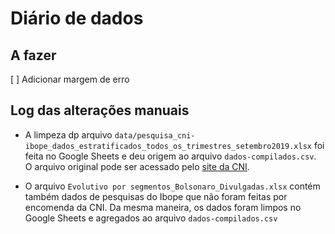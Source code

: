 # Diário de dados

## A fazer

[ ] Adicionar margem de erro


## Log das alterações manuais

- A limpeza dp arquivo `data/pesquisa_cni-ibope_dados_estratificados_todos_os_trimestres_setembro2019.xlsx` foi feita no Google Sheets e deu origem ao arquivo `dados-compilados.csv`. O arquivo original pode ser acessado pelo [site da CNI](https://www.portaldaindustria.com.br/estatisticas/pesquisa-cni-ibope-avaliacao-do-governo/).

- O arquivo `Evolutivo por segmentos_Bolsonaro_Divulgadas.xlsx` contém também dados de pesquisas do Ibope que não foram feitas por encomenda da CNI. Da mesma maneira, os dados foram limpos no Google Sheets e agregados ao arquivo `dados-compilados.csv`


